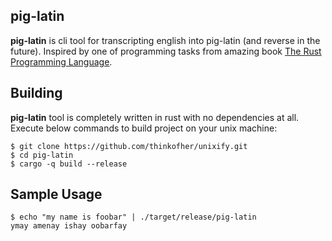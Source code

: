 pig-latin
-------

**pig-latin** is cli tool for transcripting english into pig-latin (and reverse in the future). Inspired by one of programming tasks from amazing book [The Rust Programming Language](https://doc.rust-lang.org/stable/book/title-page.html).

Building
------------

**pig-latin** tool is completely written in rust with no dependencies at all. Execute below commands to build project on your unix machine:

    $ git clone https://github.com/thinkofher/unixify.git
    $ cd pig-latin
    $ cargo -q build --release

Sample Usage
----

    $ echo "my name is foobar" | ./target/release/pig-latin
    ymay amenay ishay oobarfay
